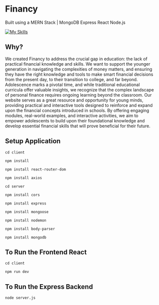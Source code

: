 # Financy

Built using a MERN Stack | MongoDB Express React Node.js

[![My Skills](https://skillicons.dev/icons?i=mongodb,express,react,nodejs)](https://skillicons.dev)

## Why?

We created Financy to address the crucial gap in education: the lack of practical financial knowledge and skills. We want to support the younger generation in navigating the complexities of money matters, and ensuring they have the right knowledge and tools to make smart financial decisions from the present day, to their transition to college, and far beyond. Adolescence marks a pivotal time, and while traditional educational curricula offer valuable insights, we recognize that the complex landscape of personal finance requires ongoing learning beyond the classroom. Our website serves as a great resource and opportunity for young minds, providing practical and interactive tools designed to reinforce and expand upon the financial concepts introduced in schools. By offering engaging modules, real-world examples, and interactive activities, we aim to empower adolescents to build upon their foundational knowledge and develop essential financial skills that will prove beneficial for their future.

## Setup Application 

<code>cd client</code>

<code>npm install</code>

<code>npm install react-router-dom</code>

<code>npm install axios</code>

<code>cd server</code>

<code>npm install cors</code>

<code>npm install express</code>

<code>npm install mongoose</code>

<code>npm install nodemon</code>

<code>npm install body-parser</code>

<code>npm install mongodb</code>

## To Run the Frontend React

<code>cd client</code>

<code>npm run dev</code>

## To Run the Express Backend

<code>node server.js</code>
     
 

